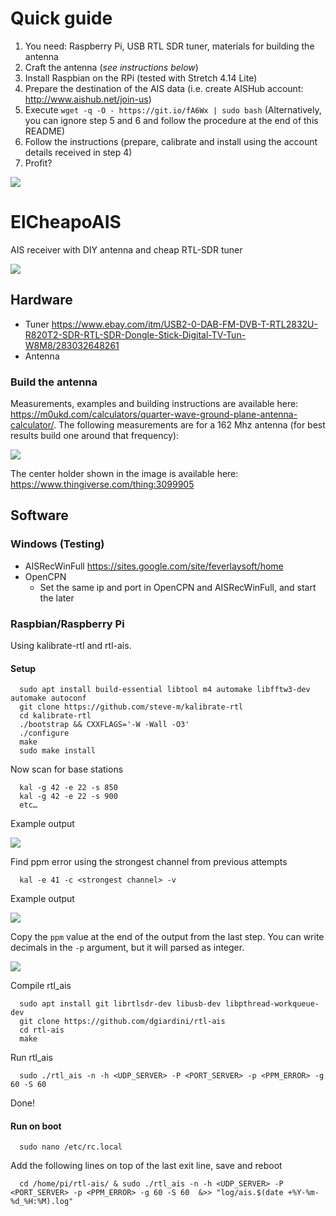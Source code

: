 # Quick guide
1. You need: Raspberry Pi, USB RTL SDR tuner, materials for building the antenna
2. Craft the antenna (_see instructions below_)
3. Install Raspbian on the RPi (tested with Stretch 4.14 Lite)
4. Prepare the destination of the AIS data (i.e. create AISHub account: http://www.aishub.net/join-us)
5. Execute `wget -q -O - https://git.io/fA6Wx | sudo bash` (Alternatively, you can ignore step 5 and 6 and follow the procedure at the end of this README)
6. Follow the instructions (prepare, calibrate and install using the account details received in step 4)
7. Profit?

![](2_rpi/installer/screenshoot.png)

# ElCheapoAIS
AIS receiver with DIY antenna and cheap RTL-SDR tuner 

![](antenna.jpg)

## Hardware
* Tuner https://www.ebay.com/itm/USB2-0-DAB-FM-DVB-T-RTL2832U-R820T2-SDR-RTL-SDR-Dongle-Stick-Digital-TV-Tun-W8M8/283032648261
* Antenna

### Build the antenna
Measurements, examples and building instructions are available here: https://m0ukd.com/calculators/quarter-wave-ground-plane-antenna-calculator/. The following measurements are for a 162 Mhz antenna (for best results build one around that frequency):

![](1_antenna/antenna_measurements.PNG)

The center holder shown in the image is available here: https://www.thingiverse.com/thing:3099905

## Software

### Windows (Testing)
* AISRecWinFull https://sites.google.com/site/feverlaysoft/home
* OpenCPN
    * Set the same ip and port in OpenCPN and AISRecWinFull, and start the later

### Raspbian/Raspberry Pi
Using kalibrate-rtl and rtl-ais.

#### Setup

      sudo apt install build-essential libtool m4 automake libfftw3-dev automake autoconf
      git clone https://github.com/steve-m/kalibrate-rtl
      cd kalibrate-rtl
      ./bootstrap && CXXFLAGS='-W -Wall -O3'
      ./configure
      make
      sudo make install

Now scan for base stations

      kal -g 42 -e 22 -s 850
      kal -g 42 -e 22 -s 900
      etc…
      
Example output

![](2_rpi/kal_output_example.PNG)

Find ppm error using the strongest channel from previous attempts

      kal -e 41 -c <strongest channel> -v
      
Example output

![](2_rpi/kal_output2_example.PNG)

Copy the `ppm` value at the end of the output from the last step. You can write decimals in the `-p` argument, but it will parsed as integer.

![](2_rpi/kal_output3_example.PNG)

Compile rtl_ais

      sudo apt install git librtlsdr-dev libusb-dev libpthread-workqueue-dev
      git clone https://github.com/dgiardini/rtl-ais 		
      cd rtl-ais
      make

Run rtl_ais

      sudo ./rtl_ais -n -h <UDP_SERVER> -P <PORT_SERVER> -p <PPM_ERROR> -g 60 -S 60

Done!

#### Run on boot

      sudo nano /etc/rc.local
 
Add the following lines on top of the last exit line, save and reboot

      cd /home/pi/rtl-ais/ & sudo ./rtl_ais -n -h <UDP_SERVER> -P <PORT_SERVER> -p <PPM_ERROR> -g 60 -S 60  &>> "log/ais.$(date +%Y-%m-%d_%H:%M).log"
